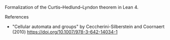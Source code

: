 Formalization of the Curtis–Hedlund–Lyndon theorem in Lean 4.

References

- "Cellular automata and groups" by Ceccherini-Silberstein and Coornaert (2010) https://doi.org/10.1007/978-3-642-14034-1